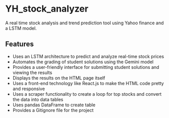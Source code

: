 # YH_stock_analyzer
A real time stock analysis and trend prediction tool using Yahoo finance and a LSTM model.

## Features

* Uses an LSTM architecture to predict and analyze real-time stock prices
* Automates the grading of student solutions using the Gemini model
* Provides a user-friendly interface for submitting student solutions and viewing the results
* Displays the results on the HTML page itself
* Uses a front-end technology like React.js to make the HTML code pretty and responsive
* Uses a scraper functionality to create a loop for top stocks and convert the data into data tables
* Uses pandas DataFrame to create table
* Provides a Gitignore file for the project
